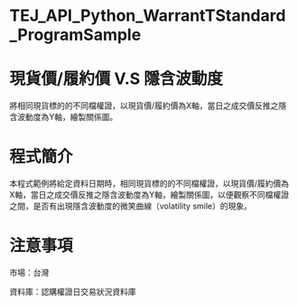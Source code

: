 # TEJ_API_Python_WarrantTStandard_ProgramSample
# 現貨價/履約價 V.S 隱含波動度
將相同現貨標的的不同檔權證，以現貨價/履約價為X軸，當日之成交價反推之隱含波動度為Y軸，繪製關係圖。
# 程式簡介
本程式範例將給定資料日期時，相同現貨標的的不同檔權證，以現貨價/履約價為X軸，當日之成交價反推之隱含波動度為Y軸，繪製關係圖，以便觀察不同檔權證之間，是否有出現隱含波動度的微笑曲線（volatility smile）的現象。
# 注意事項

市場：台灣

資料庫：認購權證日交易狀況資料庫
